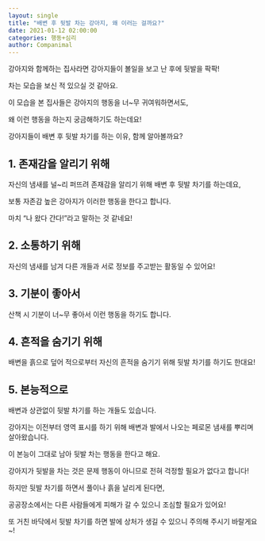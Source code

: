 ```yaml
---
layout: single
title: "배변 후 뒷발 차는 강아지, 왜 이러는 걸까요?"
date: 2021-01-12 02:00:00
categories: 행동+심리
author: Companimal
---
```


강아지와 함께하는 집사라면 강아지들이 볼일을 보고 난 후에 뒷발을 팍팍!

차는 모습을 보신 적 있으실 것 같아요.

이 모습을 본 집사들은 강아지의 행동을 너~무 귀여워하면서도,

왜 이런 행동을 하는지 궁금해하기도 하는데요!

강아지들이 배변 후 뒷발 차기를 하는 이유, 함께 알아볼까요?

## 1. 존재감을 알리기 위해

자신의 냄새를 널~리 퍼뜨려 존재감을 알리기 위해 배변 후 뒷발 차기를 하는데요,

보통 자존감 높은 강아지가 이러한 행동을 한다고 합니다.

마치 “나 왔다 간다!”라고 말하는 것 같네요!

## 2. 소통하기 위해

자신의 냄새를 남겨 다른 개들과 서로 정보를 주고받는 활동일 수 있어요!

## 3. 기분이 좋아서

산책 시 기분이 너~무 좋아서 이런 행동을 하기도 합니다.

## 4. 흔적을 숨기기 위해

배변을 흙으로 덮어 적으로부터 자신의 흔적을 숨기기 위해 뒷발 차기를 하기도 한대요!

## 5. 본능적으로

배변과 상관없이 뒷발 차기를 하는 개들도 있습니다.

강아지는 이전부터 영역 표시를 하기 위해 배변과 발에서 나오는 페로몬 냄새를 뿌리며 살아왔습니다.

이 본능이 그대로 남아 뒷발 차는 행동을 한다고 해요.

강아지가 뒷발을 차는 것은 문제 행동이 아니므로 전혀 걱정할 필요가 없다고 합니다!

하지만 뒷발 차기를 하면서 풀이나 흙을 날리게 된다면,

공공장소에서는 다른 사람들에게 피해가 갈 수 있으니 조심할 필요가 있어요!

또 거친 바닥에서 뒷발 차기를 하면 발에 상처가 생길 수 있으니 주의해 주시기 바랄게요~!
